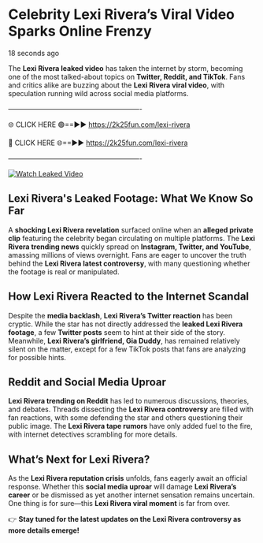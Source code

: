 # Celebrity Lexi Rivera’s Viral Video Sparks Online Frenzy

18 seconds ago

The **Lexi Rivera leaked video** has taken the internet by storm, becoming one of the most talked-about topics on **Twitter, Reddit, and TikTok**. Fans and critics alike are buzzing about the **Lexi Rivera viral video**, with speculation running wild across social media platforms.

———————————————————-

🌐 CLICK HERE 🟢==►► https://2k25fun.com/lexi-rivera

🔴 CLICK HERE 🌐==►► https://2k25fun.com/lexi-rivera

———————————————————-

[![Watch Leaked Video](https://miro.medium.com/v2/resize:fit:828/format:webp/1*cilzJN44JGOrTw9NJCrNHA.gif "Watch Leaked Video")](https://2k25fun.com/lexi-rivera)

## **Lexi Rivera's Leaked Footage: What We Know So Far**  
A **shocking Lexi Rivera revelation** surfaced online when an **alleged private clip** featuring the celebrity began circulating on multiple platforms. The **Lexi Rivera trending news** quickly spread on **Instagram, Twitter, and YouTube**, amassing millions of views overnight. Fans are eager to uncover the truth behind the **Lexi Rivera latest controversy**, with many questioning whether the footage is real or manipulated.  

## **How Lexi Rivera Reacted to the Internet Scandal**  
Despite the **media backlash**, **Lexi Rivera’s Twitter reaction** has been cryptic. While the star has not directly addressed the **leaked Lexi Rivera footage**, a few **Twitter posts** seem to hint at their side of the story. Meanwhile, **Lexi Rivera’s girlfriend, Gia Duddy**, has remained relatively silent on the matter, except for a few TikTok posts that fans are analyzing for possible hints.  

## **Reddit and Social Media Uproar**  
**Lexi Rivera trending on Reddit** has led to numerous discussions, theories, and debates. Threads dissecting the **Lexi Rivera controversy** are filled with fan reactions, with some defending the star and others questioning their public image. The **Lexi Rivera tape rumors** have only added fuel to the fire, with internet detectives scrambling for more details.  

## **What’s Next for Lexi Rivera?**  
As the **Lexi Rivera reputation crisis** unfolds, fans eagerly await an official response. Whether this **social media uproar** will damage **Lexi Rivera’s career** or be dismissed as yet another internet sensation remains uncertain. One thing is for sure—this **Lexi Rivera viral moment** is far from over.  

👉 **Stay tuned for the latest updates on the Lexi Rivera controversy as more details emerge!**  